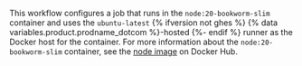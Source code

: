 This workflow configures a job that runs in the `node:20-bookworm-slim` container and uses the `ubuntu-latest` {% ifversion not ghes %} {% data variables.product.prodname_dotcom %}-hosted {%- endif %} runner as the Docker host for the container. For more information about the `node:20-bookworm-slim` container, see the [node image](https://hub.docker.com/_/node) on Docker Hub.
